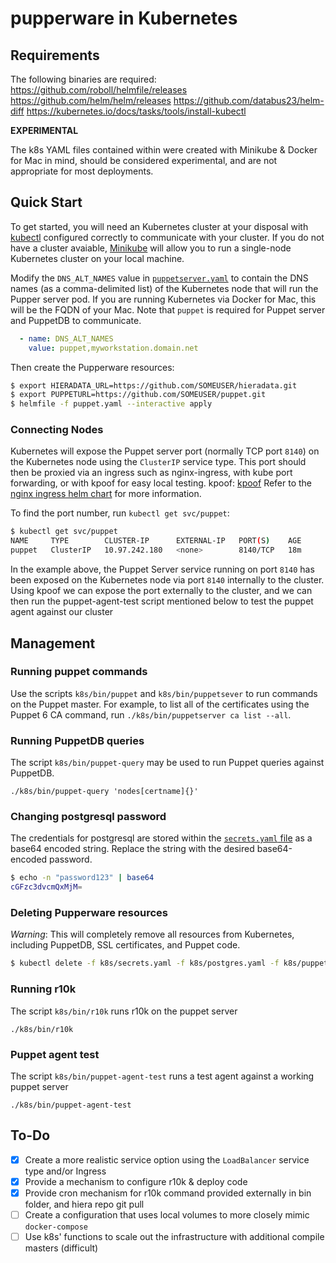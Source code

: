 # pupperware in Kubernetes

## Requirements

The following binaries are required:
https://github.com/roboll/helmfile/releases
https://github.com/helm/helm/releases
https://github.com/databus23/helm-diff
https://kubernetes.io/docs/tasks/tools/install-kubectl

**EXPERIMENTAL**

The k8s YAML files contained within were created with Minikube & Docker for Mac in mind, should be considered experimental, and are not appropriate for most deployments.

## Quick Start

To get started, you will need an Kubernetes cluster at your disposal with [kubectl](https://kubernetes.io/docs/tasks/tools/install-kubectl/) configured correctly to communicate with your cluster.
If you do not have a cluster avaiable, [Minikube](https://kubernetes.io/docs/tasks/tools/install-minikube/) will allow you to run a single-node Kubernetes cluster on your local machine.

Modify the `DNS_ALT_NAMES` value in [`puppetserver.yaml`](puppetserver.yaml) to contain the DNS names (as a comma-delimited list) of the Kubernetes node that will run the Pupper server pod. If you are
running Kubernetes via Docker for Mac, this will be the FQDN of your Mac. Note that `puppet` is required for Puppet server and PuppetDB to communicate.

```yaml
  - name: DNS_ALT_NAMES
    value: puppet,myworkstation.domain.net
```

Then create the Pupperware resources:

```bash
$ export HIERADATA_URL=https://github.com/SOMEUSER/hieradata.git
$ export PUPPETURL=https://github.com/SOMEUSER/puppet.git
$ helmfile -f puppet.yaml --interactive apply
```

### Connecting Nodes

Kubernetes will expose the Puppet server port (normally TCP port `8140`) on the Kubernetes node using the `ClusterIP` service type. This port should then be proxied via an ingress such as nginx-ingress, with kube port forwarding, or with kpoof for easy local testing.
kpoof: [kpoof](https://github.com/farmotive/kpoof)
Refer to the [nginx ingress helm chart](https://github.com/helm/charts/tree/master/stable/nginx-ingress) for more information.

To find the port number, run `kubectl get svc/puppet`:

```bash
$ kubectl get svc/puppet
NAME     TYPE        CLUSTER-IP      EXTERNAL-IP   PORT(S)    AGE
puppet   ClusterIP   10.97.242.180   <none>        8140/TCP   18m
```

In the example above, the Puppet Server service running on port `8140` has been exposed on the Kubernetes node via port `8140` internally to the cluster.  Using kpoof we can expose the port externally to the cluster,
and we can then run the puppet-agent-test script mentioned below to test the puppet agent against our cluster

## Management

### Running puppet commands

Use the scripts `k8s/bin/puppet` and `k8s/bin/puppetsever` to run commands on the Puppet master. For example, to list all of the certificates using the Puppet 6 CA command,
run `./k8s/bin/puppetserver ca list --all`.

### Running PuppetDB queries

The script `k8s/bin/puppet-query` may be used to run Puppet queries against PuppetDB.

`./k8s/bin/puppet-query 'nodes[certname]{}'`

### Changing postgresql password

The credentials for postgresql are stored within the [`secrets.yaml` file](secrets.yaml) as a base64 encoded string. Replace the string with the desired base64-encoded password.

```bash
$ echo -n "password123" | base64
cGFzc3dvcmQxMjM=
```

### Deleting Pupperware resources

*Warning*: This will completely remove all resources from Kubernetes, including PuppetDB, SSL certificates, and Puppet code.

```bash
$ kubectl delete -f k8s/secrets.yaml -f k8s/postgres.yaml -f k8s/puppetserver.yaml -f k8s/puppetdb.yaml
```

### Running r10k

The script `k8s/bin/r10k` runs r10k on the puppet server

`./k8s/bin/r10k`

### Puppet agent test

The script `k8s/bin/puppet-agent-test` runs a test agent against a working puppet server

`./k8s/bin/puppet-agent-test`

## To-Do

- [X] Create a more realistic service option using the `LoadBalancer` service type and/or Ingress
- [X] Provide a mechanism to configure r10k & deploy code
- [X] Provide cron mechanism for r10k command provided externally in bin folder, and hiera repo git pull
- [ ] Create a configuration that uses local volumes to more closely mimic `docker-compose`
- [ ] Use k8s' functions to scale out the infrastructure with additional compile masters (difficult)
